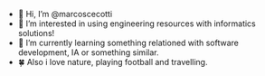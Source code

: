 - 👋 Hi, I’m @marcoscecotti
- 👀 I’m interested in using engineering resources with informatics solutions!
- 🌱 I’m currently learning something relationed with software development, IA or something similar.
- 🍀 Also i love nature, playing football and travelling.

<!---
marcoscecotti/marcoscecotti is a ✨ special ✨ repository because its `README.md` (this file) appears on your GitHub profile.
You can click the Preview link to take a look at your changes.
--->

